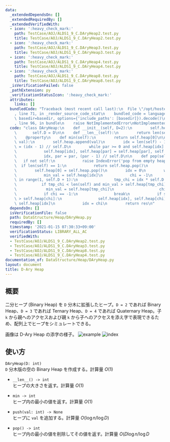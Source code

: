 ```yaml
---
data:
  _extendedDependsOn: []
  _extendedRequiredBy: []
  _extendedVerifiedWith:
  - icon: ':heavy_check_mark:'
    path: TestCase/AOJ/ALDS1_9_C.DAryHeap2.test.py
    title: TestCase/AOJ/ALDS1_9_C.DAryHeap2.test.py
  - icon: ':heavy_check_mark:'
    path: TestCase/AOJ/ALDS1_9_C.DAryHeap3.test.py
    title: TestCase/AOJ/ALDS1_9_C.DAryHeap3.test.py
  - icon: ':heavy_check_mark:'
    path: TestCase/AOJ/ALDS1_9_C.DAryHeap4.test.py
    title: TestCase/AOJ/ALDS1_9_C.DAryHeap4.test.py
  - icon: ':heavy_check_mark:'
    path: TestCase/AOJ/ALDS1_9_C.DAryHeap8.test.py
    title: TestCase/AOJ/ALDS1_9_C.DAryHeap8.test.py
  _isVerificationFailed: false
  _pathExtension: py
  _verificationStatusIcon: ':heavy_check_mark:'
  attributes:
    links: []
  bundledCode: "Traceback (most recent call last):\n  File \"/opt/hostedtoolcache/Python/3.9.5/x64/lib/python3.9/site-packages/onlinejudge_verify/documentation/build.py\"\
    , line 71, in _render_source_code_stat\n    bundled_code = language.bundle(stat.path,\
    \ basedir=basedir, options={'include_paths': [basedir]}).decode()\n  File \"/opt/hostedtoolcache/Python/3.9.5/x64/lib/python3.9/site-packages/onlinejudge_verify/languages/python.py\"\
    , line 96, in bundle\n    raise NotImplementedError\nNotImplementedError\n"
  code: "class DAryHeap:\n    def __init__(self, D=2):\n        self.heap = []\n \
    \       self.D = D\n\n    def __len__(self):\n        return len(self.heap)\n\n\
    \    @property\n    def min(self):\n        return self.heap[0]\n\n    def push(self,\
    \ val):\n        self.heap.append(val)\n        idx = len(self) - 1\n        par\
    \ = (idx - 1) // self.D\n        while par >= 0 and self.heap[idx] < self.heap[par]:\n\
    \            self.heap[idx], self.heap[par] = self.heap[par], self.heap[idx]\n\
    \            idx, par = par, (par - 1) // self.D\n\n    def pop(self):\n     \
    \   if not self:\n            raise IndexError('pop from empty heap')\n      \
    \  if len(self) == 1:\n            return self.heap.pop()\n        res = self.heap[0]\n\
    \        self.heap[0] = self.heap.pop()\n        idx = 0\n        while True:\n\
    \            min_val = self.heap[idx]\n            chi = -1\n            for i\
    \ in range(1, self.D + 1):\n                tmp_chi = idx * self.D + i\n     \
    \           if tmp_chi < len(self) and min_val > self.heap[tmp_chi]:\n       \
    \             min_val = self.heap[tmp_chi]\n                    chi = tmp_chi\n\
    \            if chi == -1:\n                break\n            if self.heap[idx]\
    \ > self.heap[chi]:\n                self.heap[idx], self.heap[chi] = self.heap[chi],\
    \ self.heap[idx]\n            idx = chi\n        return res\n"
  dependsOn: []
  isVerificationFile: false
  path: DataStructure/Heap/DAryHeap.py
  requiredBy: []
  timestamp: '2021-01-15 07:30:33+09:00'
  verificationStatus: LIBRARY_ALL_AC
  verifiedWith:
  - TestCase/AOJ/ALDS1_9_C.DAryHeap2.test.py
  - TestCase/AOJ/ALDS1_9_C.DAryHeap3.test.py
  - TestCase/AOJ/ALDS1_9_C.DAryHeap8.test.py
  - TestCase/AOJ/ALDS1_9_C.DAryHeap4.test.py
documentation_of: DataStructure/Heap/DAryHeap.py
layout: document
title: D-Ary Heap
---
```

## 概要
二分ヒープ (Binary Heap) を `D` 分木に拡張したヒープ。`D = 2` であれば Binary Heap、`D = 3` であれば Ternary Heap、`D = 4` であれば Quaternary Heap。子 `k` から親へのアクセスおよび親 `k` から子へのアクセスを添え字で表現できるため、配列上でヒープをシミュレートできる。

画像は D-Ary Heap の添字の様子。
![example](https://Neterukun1993.github.io/Library/DAryHeap-example.png)
![index](https://Neterukun1993.github.io/Library/DAryHeap-index.png)

## 使い方
`DAryHeap(D: int)`  
`D` 分木版の空の Binary Heap を作成する。計算量 $O(1)$

- `__len__() -> int`  
ヒープの大きさを返す。計算量 $O(1)$

- `min -> int`  
ヒープ内の最小の値を返す。計算量 $O(1)$

- `push(val: int) -> None`  
ヒープに `val` を追加する。計算量 $O(\log n / \log D)$

- `pop() -> int`  
ヒープ内の最小の値を削除してその値を返す。計算量 $O(D\log n / \log D$
